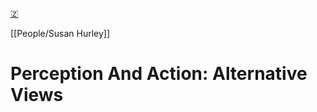[🇿](zotero://select/library/items/PXF4IA7W)

[[People/Susan Hurley]] 
# Perception And Action: Alternative Views


